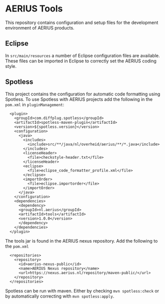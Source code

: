 # AERIUS Tools

This repository contains configuration and setup files for the development environment of AERIUS products.

## Eclipse

In `src/main/resources` a number of Eclipse configuration files are available.
These files can be imported in Eclipse to correctly set the AERIUS coding style.

## Spotless

This project contains the configuration for automatic code formatting using Spotless.
To use Spotless with AERIUS projects add the following in the `pom.xml` in `pluginManagement`:

```
  <plugin>
    <groupId>com.diffplug.spotless</groupId>
    <artifactId>spotless-maven-plugin</artifactId>
    <version>${spotless.version}</version>
    <configuration>
      <java>
        <includes>
          <include>src/**/java/nl/overheid/aerius/**/*.java</include>
        </includes>
        <licenseHeader>
          <file>checkstyle-header.txt</file>
        </licenseHeader>
        <eclipse>
          <file>eclipse_code_formatter_profile.xml</file>
        </eclipse>
        <importOrder>
          <file>eclipse.importorder</file>
        </importOrder>
      </java>
    </configuration>
    <dependencies>
      <dependency>
      <groupId>nl.aerius</groupId>
      <artifactId>tools</artifactId>
      <version>1.0.0</version>
      </dependency>
    </dependencies>
  </plugin>
```

The tools jar is found in the AERIUS nexus repository.
Add the following to the `pom.xml`

```
  <repositories>
    <repository>
      <id>aerius-nexus-public</id>
      <name>AERIUS Nexus repository</name>
      <url>https://nexus.aerius.nl/repository/maven-public/</url>
    </repository>
  </repositories>
```

Spotless can be run with maven.
Either by checking `mvn spotless:check` or by automatically correcting with `mvn spotless:apply`.
